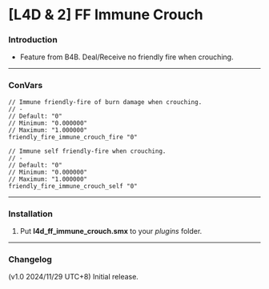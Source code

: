 # [L4D & 2] FF Immune Crouch

### Introduction
- Feature from B4B. Deal/Receive no friendly fire when crouching.

<hr>

### ConVars
```
// Immune friendly-fire of burn damage when crouching.
// -
// Default: "0"
// Minimum: "0.000000"
// Maximum: "1.000000"
friendly_fire_immune_crouch_fire "0"

// Immune self friendly-fire when crouching.
// -
// Default: "0"
// Minimum: "0.000000"
// Maximum: "1.000000"
friendly_fire_immune_crouch_self "0"
```

<hr>

### Installation
1. Put **l4d_ff_immune_crouch.smx** to your _plugins_ folder.

<hr>

### Changelog
(v1.0 2024/11/29 UTC+8) Initial release.